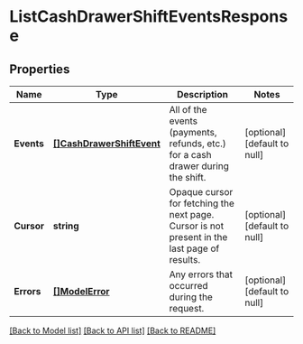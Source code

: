 # ListCashDrawerShiftEventsResponse

## Properties

 Name       | Type                                                  | Description                                                                                  | Notes                        
------------|-------------------------------------------------------|----------------------------------------------------------------------------------------------|------------------------------
 **Events** | [**[]CashDrawerShiftEvent**](CashDrawerShiftEvent.md) | All of the events (payments, refunds, etc.) for a cash drawer during the shift.              | [optional] [default to null] 
 **Cursor** | **string**                                            | Opaque cursor for fetching the next page. Cursor is not present in the last page of results. | [optional] [default to null] 
 **Errors** | [**[]ModelError**](Error.md)                          | Any errors that occurred during the request.                                                 | [optional] [default to null] 

[[Back to Model list]](../README.md#documentation-for-models) [[Back to API list]](../README.md#documentation-for-api-endpoints) [[Back to README]](../README.md)

